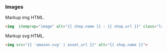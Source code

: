 
### Images
Markup img HTML.
```html
<img  itemprop="image" alt="{{ shop.name }} : {{ shop.url }}" class="lazyload" data-src="{{ }}">
```

Markup svg HTML.
```html
<img src="{{ 'amazon.svg' | asset_url }}" alt="{{ shop.name }}">
```
